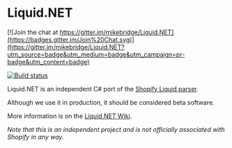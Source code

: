 # Liquid.NET

[![Join the chat at https://gitter.im/mikebridge/Liquid.NET](https://badges.gitter.im/Join%20Chat.svg)](https://gitter.im/mikebridge/Liquid.NET?utm_source=badge&utm_medium=badge&utm_campaign=pr-badge&utm_content=badge)

[![Build status](https://ci.appveyor.com/api/projects/status/3g2a81kc3aqfo87j?svg=true)](https://ci.appveyor.com/project/mikebridge/liquid-net)

Liquid.NET is an independent C# port of the [Shopify Liquid parser](https://docs.shopify.com/themes/liquid-documentation/basics).  

Although we use it in production, it should be considered beta software.

More information is on the [Liquid.NET Wiki](https://github.com/mikebridge/Liquid.NET/wiki).

*Note that this is an independent project and is not officially associated with Shopify in any way.*


